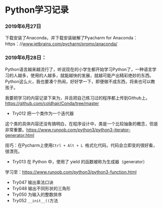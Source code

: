 # Python学习记录

### 2019年6月27日

下载安装了Anaconda，并下载安装破解了Pyacharm for Anaconda：https：//www.jetbrains.com/pycharm/promo/anaconda/

### 2019年6月28日：
Python语言越来越流行了，听说现在的小学生都开始学习Python了，一种语言学习的人越多，使用的人越多，就能越快的发展，就越可能产出精彩绝妙的东西。Python这么火，我也要凑个热闹，好好学一下，即便做不成东西，将来也可以教孩子。

我要把学习的内容记录下来为，并且把自己练习过的程序都上传到Github上。
https://github.com/coldhair/Conda/tree/master

- Try012 把一个类作为一个迭代器

这个类的具体内容还没有搞明白，在程序设计中，类是一个比较抽象的概念，但是非常重要。https://www.runoob.com/python3/python3-iterator-generator.html

技巧：在Pycharm上使用`Ctrl + Alt + L `格式化代码，代码会立即变的很好看，很漂亮。
- Try013 在 Python 中，使用了 yield 的函数被称为生成器（generator）

学习至：https://www.runoob.com/python3/python3-function.html

- Try047 输出乘法口诀
- Try048 输出不同形状的三角形
- Try050 为输入的整数排序
- Try052 `__init__()`方法

